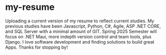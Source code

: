 # my-resume
Uploading a current version of my resume to reflect current studies. My previous studies have been Javascript, Python, C#, Agile, ASP .NET CORE, and SQL Server with a minimal amount of GIT. Spring 2025 Semester will focus on .NET Maui, more indepth version control and team tools, plus Django. I love software development and finding solutions to build great Apps. Thanks for stopping by!

